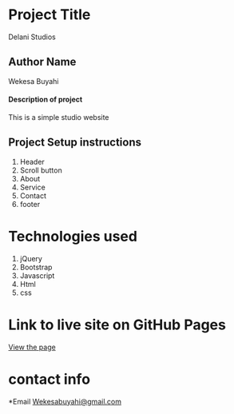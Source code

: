 # Project Title
Delani Studios

## Author Name
Wekesa Buyahi

#### Description of project
This is a simple studio website

## Project Setup instructions

1. Header
2. Scroll button
3. About
4. Service 
5. Contact
6. footer

 

# Technologies used
1. jQuery
2. Bootstrap
3. Javascript
4. Html
5. css

# Link to live site on GitHub Pages
[View the page]( https://blackscure.github.io/Moringa_week3_Projct/. )



# contact info

*Email Wekesabuyahi@gmail.com


